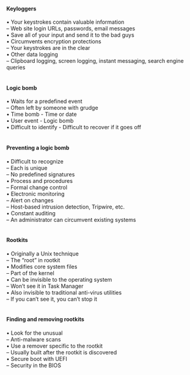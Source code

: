 ####  Keyloggers  

• Your keystrokes contain valuable information  
– Web site login URLs, passwords, email messages  
• Save all of your input and send it to the bad guys  
• Circumvents encryption protections  
– Your keystrokes are in the clear  
• Other data logging  
– Clipboard logging, screen logging, instant messaging, search engine queries  
<br>


####  Logic bomb  

• Waits for a predefined event  
– Often left by someone with grudge  
• Time bomb - Time or date  
• User event - Logic bomb  
• Difficult to identify - Difficult to recover if it goes off  
<br>


####  Preventing a logic bomb  

• Difficult to recognize  
– Each is unique  
– No predefined signatures  
• Process and procedures  
– Formal change control  
• Electronic monitoring  
– Alert on changes  
– Host-based intrusion detection, Tripwire, etc.  
• Constant auditing  
– An administrator can circumvent existing systems  
<br>


####  Rootkits  

• Originally a Unix technique  
– The “root” in rootkit  
• Modifies core system files  
– Part of the kernel  
• Can be invisible to the operating system  
– Won’t see it in Task Manager  
• Also invisible to traditional anti-virus utilities  
– If you can’t see it, you can’t stop it  
<br>


####  Finding and removing rootkits  

• Look for the unusual  
– Anti-malware scans  
• Use a remover specific to the rootkit  
– Usually built after the rootkit is discovered  
• Secure boot with UEFI  
– Security in the BIOS
